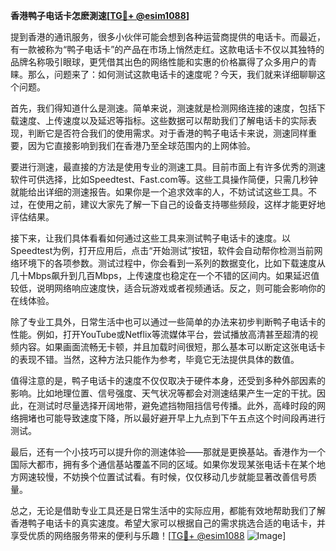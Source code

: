 **香港鸭子电话卡怎麽測速[[TG💪+ @esim1088](https://t.me/s/esim1088)]**

提到香港的通讯服务，很多小伙伴可能会想到各种运营商提供的电话卡。而最近，有一款被称为“鸭子电话卡”的产品在市场上悄然走红。这款电话卡不仅以其独特的品牌名称吸引眼球，更凭借其出色的网络性能和实惠的价格赢得了众多用户的青睐。那么，问题来了：如何测试这款电话卡的速度呢？今天，我们就来详细聊聊这个问题。

首先，我们得知道什么是测速。简单来说，测速就是检测网络连接的速度，包括下载速度、上传速度以及延迟等指标。这些数据可以帮助我们了解电话卡的实际表现，判断它是否符合我们的使用需求。对于香港的鸭子电话卡来说，测速同样重要，因为它直接影响到我们在香港乃至全球范围内的上网体验。

要进行测速，最直接的方法是使用专业的测速工具。目前市面上有许多优秀的测速软件可供选择，比如Speedtest、Fast.com等。这些工具操作简便，只需几秒钟就能给出详细的测速报告。如果你是一个追求效率的人，不妨试试这些工具。不过，在使用之前，建议大家先了解一下自己的设备支持哪些频段，这样才能更好地评估结果。

接下来，让我们具体看看如何通过这些工具来测试鸭子电话卡的速度。以Speedtest为例，打开应用后，点击“开始测试”按钮，软件会自动帮你检测当前网络环境下的各项参数。测试过程中，你会看到一系列的数据变化，比如下载速度从几十Mbps飙升到几百Mbps，上传速度也稳定在一个不错的区间内。如果延迟值较低，说明网络响应速度快，适合玩游戏或者视频通话。反之，则可能会影响你的在线体验。

除了专业工具外，日常生活中也可以通过一些简单的办法来初步判断鸭子电话卡的性能。例如，打开YouTube或Netflix等流媒体平台，尝试播放高清甚至超清的视频内容。如果画面流畅无卡顿，并且加载时间很短，那么基本可以断定这张电话卡的表现不错。当然，这种方法只能作为参考，毕竟它无法提供具体的数值。

值得注意的是，鸭子电话卡的速度不仅仅取决于硬件本身，还受到多种外部因素的影响。比如地理位置、信号强度、天气状况等都会对测速结果产生一定的干扰。因此，在测试时尽量选择开阔地带，避免遮挡物阻挡信号传播。此外，高峰时段的网络拥堵也可能导致速度下降，所以最好避开早上九点到下午五点这个时间段再进行测试。

最后，还有一个小技巧可以提升你的测速体验——那就是更换基站。香港作为一个国际大都市，拥有多个通信基站覆盖不同的区域。如果你发现某张电话卡在某个地方网速较慢，不妨换个位置试试看。有时候，仅仅移动几步就能显著改善信号质量。

总之，无论是借助专业工具还是日常生活中的实际应用，都能有效地帮助我们了解香港鸭子电话卡的真实速度。希望大家可以根据自己的需求挑选合适的电话卡，并享受优质的网络服务带来的便利与乐趣！[[TG💪+ @esim1088](https://t.me/s/esim1088) ![Image](https://i.postimg.cc/4NQfJmqS/Snipaste-2025-05-13-00-14-12.png)]